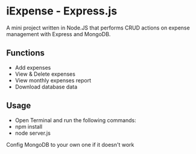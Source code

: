 # iExpense - Express.js

A mini project written in Node.JS that performs CRUD actions on expense management with Express and MongoDB.

## Functions
- Add expenses
- View & Delete expenses
- View monthly expenses report
- Download database data 

## Usage
- Open Terminal and run the following commands: 
- npm install
- node server.js

Config MongoDB to your own one if it doesn't work
